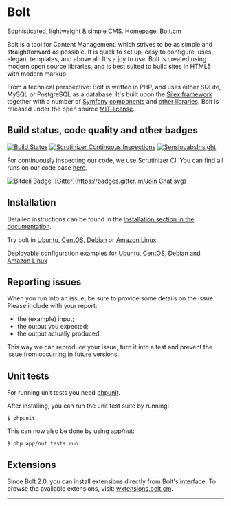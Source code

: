 Bolt
====

Sophisticated, lightweight & simple CMS. Homepage: [Bolt.cm](https://bolt.cm)

Bolt is a tool for Content Management, which strives to be as simple and
straightforward as possible. It is quick to set up, easy to configure, uses
elegant templates, and above all: It's a joy to use. Bolt is created using
modern open source libraries, and is best suited to build sites in HTML5 with
modern markup.

From a technical perspective: Bolt is written in PHP, and uses either SQLite,
MySQL or PostgreSQL as a database. It's built upon the [Silex framework](http://silex.sensiolabs.org)
together with a number of [Symfony](http://symfony.com/) [components](http://symfony.com/components)
and [other libraries](http://docs.bolt.cm/credits). Bolt is released under the
open source [MIT-license](http://opensource.org/licenses/mit-license.php).


Build status, code quality and other badges
-------------------------------------------

[![Build Status](https://secure.travis-ci.org/bolt/bolt.png?branch=master)](http://travis-ci.org/bolt/bolt)
[![Scrutinizer Continuous Inspections](https://scrutinizer-ci.com/g/bolt/bolt/badges/general.png?s=74400dd068f81fe3ba434e5952b961bb83bbea62)](https://scrutinizer-ci.com/g/bolt/bolt/)
[![SensioLabsInsight](https://insight.sensiolabs.com/projects/4d1713e3-be44-4c2e-ad92-35f65eee6bd5/mini.png)](https://insight.sensiolabs.com/projects/4d1713e3-be44-4c2e-ad92-35f65eee6bd5)

For continuously inspecting our code, we use Scrutinizer CI. You can find all
runs on our code base [here](https://scrutinizer-ci.com/g/bolt/bolt/inspections).

[![Bitdeli Badge](https://d2weczhvl823v0.cloudfront.net/bolt/bolt/trend.png)](https://bitdeli.com/free "Bitdeli Badge")
[![Gitter](https://badges.gitter.im/Join Chat.svg)](https://gitter.im/bolt/bolt?utm_source=badge&utm_medium=badge&utm_campaign=pr-badge&utm_content=badge)


Installation
------------

Detailed instructions can be found in the [Installation section in the documentation](http://docs.bolt.cm/installation).

Try bolt in [Ubuntu](https://manageacloud.com/cookbook/tijit2bpp3129rdctb81f1cflk/deploy#test_deployment), [CentOS](https://manageacloud.com/cookbook/nt1pf9254cg8mm1t4k0nv96jv5/deploy#test_deployment), [Debian](https://manageacloud.com/cookbook/oj5dbkcehg9h7497fjq2lagk66/deploy#test_deployment) or [Amazon Linux](https://manageacloud.com/cookbook/a382qtma5gq1928ofrsrncr70c/deploy#test_deployment).

Deployable configuration examples for [Ubuntu](https://manageacloud.com/cookbook/bolt_cms_ubuntu_utopic_unicorn_1410), [CentOS](https://manageacloud.com/cookbook/bolt_cms_centos_7), [Debian](https://manageacloud.com/cookbook/bolt_cms) and  [Amazon Linux](https://manageacloud.com/cookbook/bolt_cms_amazon_2014032)

Reporting issues
----------------
When you run into an issue, be sure to provide some details on the issue.
Please include with your report:
- the (example) input;
- the output you expected;
- the output actually produced.

This way we can reproduce your issue, turn it into a test and prevent the issue
from occurring in future versions.

Unit tests
----------
For running unit tests you need [phpunit](http://www.phpunit.de/).

After installing, you can run the unit test suite by running:

    $ phpunit

This can now also be done by using app/nut:

    $ php app/nut tests:run

Extensions
----------
Since Bolt 2.0, you can install extensions directly from Bolt's interface. To
browse the available extensions, visit: [wxtensions.bolt.cm](https://extensions.bolt.cm).


-------
